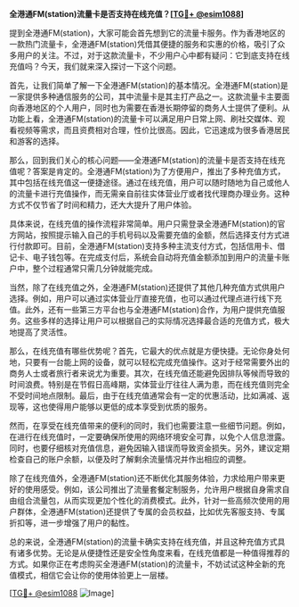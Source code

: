 **全港通FM(station)流量卡是否支持在线充值？[[TG💪+ @esim1088](https://t.me/s/esim1088)]**

提到全港通FM(station)，大家可能会首先想到它的流量卡服务。作为香港地区的一款热门流量卡，全港通FM(station)凭借其便捷的服务和实惠的价格，吸引了众多用户的关注。不过，对于这款流量卡，不少用户心中都有疑问：它到底支持在线充值吗？今天，我们就来深入探讨一下这个问题。

首先，让我们简单了解一下全港通FM(station)的基本情况。全港通FM(station)是一家提供多种通信服务的公司，其中流量卡是其主打产品之一。这款流量卡主要面向香港地区的个人用户，同时也为需要在香港长期停留的商务人士提供了便利。从功能上看，全港通FM(station)的流量卡可以满足用户日常上网、刷社交媒体、观看视频等需求，而且资费相对合理，性价比很高。因此，它迅速成为很多香港居民和游客的选择。

那么，回到我们关心的核心问题——全港通FM(station)的流量卡是否支持在线充值呢？答案是肯定的。全港通FM(station)为了方便用户，推出了多种充值方式，其中包括在线充值这一便捷途径。通过在线充值，用户可以随时随地为自己或他人的流量卡进行充值操作，而无需亲自前往实体营业厅或者找代理商办理业务。这种方式不仅节省了时间和精力，还大大提升了用户体验。

具体来说，在线充值的操作流程非常简单。用户只需登录全港通FM(station)的官方网站，按照提示输入自己的手机号码以及需要充值的金额，然后选择支付方式进行付款即可。目前，全港通FM(station)支持多种主流支付方式，包括信用卡、借记卡、电子钱包等。在完成支付后，系统会自动将充值金额添加到用户的流量卡账户中，整个过程通常只需几分钟就能完成。

当然，除了在线充值之外，全港通FM(station)还提供了其他几种充值方式供用户选择。例如，用户可以通过实体营业厅直接充值，也可以通过代理点进行线下充值。此外，还有一些第三方平台也与全港通FM(station)合作，为用户提供充值服务。这些多样的选择让用户可以根据自己的实际情况选择最合适的充值方式，极大地提高了灵活性。

那么，在线充值有哪些优势呢？首先，它最大的优点就是方便快捷。无论你身处何地，只要有一台能上网的设备，就可以轻松完成充值操作。这对于经常需要外出的商务人士或者旅行者来说尤为重要。其次，在线充值还能避免因排队等候而导致的时间浪费。特别是在节假日高峰期，实体营业厅往往人满为患，而在线充值则完全不受时间地点限制。最后，由于在线充值通常会有一定的优惠活动，比如满减、返现等，这也使得用户能够以更低的成本享受到优质的服务。

然而，在享受在线充值带来的便利的同时，我们也需要注意一些细节问题。例如，在进行在线充值时，一定要确保所使用的网络环境安全可靠，以免个人信息泄露。同时，也要仔细核对充值信息，避免因输入错误而导致资金损失。另外，建议定期检查自己的账户余额，以便及时了解剩余流量情况并作出相应的调整。

除了在线充值外，全港通FM(station)还不断优化其服务体验，力求给用户带来更好的使用感受。例如，该公司推出了流量套餐定制服务，允许用户根据自身需求自由组合流量包，从而实现更加个性化的消费模式。此外，针对一些高频次使用的用户群体，全港通FM(station)还提供了专属的会员权益，比如优先客服支持、专属折扣等，进一步增强了用户的黏性。

总的来说，全港通FM(station)的流量卡确实支持在线充值，并且这种充值方式具有诸多优势。无论是从便捷性还是安全性角度来看，在线充值都是一种值得推荐的方式。如果你正在考虑购买全港通FM(station)的流量卡，不妨试试这种全新的充值模式，相信它会让你的使用体验更上一层楼。

[[TG💪+ @esim1088](https://t.me/s/esim1088) ![Image](https://i.postimg.cc/4NQfJmqS/Snipaste-2025-05-13-00-14-12.png)]